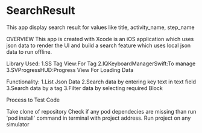 # SearchResult
This app display search result for values like title, activity_name, step_name

OVERVIEW
This app is created with Xcode is an iOS application which uses json data to render the UI and build a search feature which uses local json data to run offline.

Library Used:
1.SS Tag View:For Tag
2.IQKeyboardManagerSwift:To manage
3.SVProgressHUD:Progress View For Loading Data

Functionality:
1.List Json Data
2.Search data by entering key text in text field
3.Search data by a tag
3.Filter data by selecting required Block



Process to Test Code


Take clone of repository
Check if any pod dependecies are missing than run 'pod install' command in terminal with project address.
Run project on any simulator


